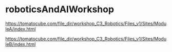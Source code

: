 # roboticsAndAIWorkshop

https://tomatocube.com/file_dir/workshop_C3_Robotics/Files_v1/Sites/ModuleA/index.html

https://tomatocube.com/file_dir/workshop_C3_Robotics/Files_v1/Sites/ModuleB/index.html
